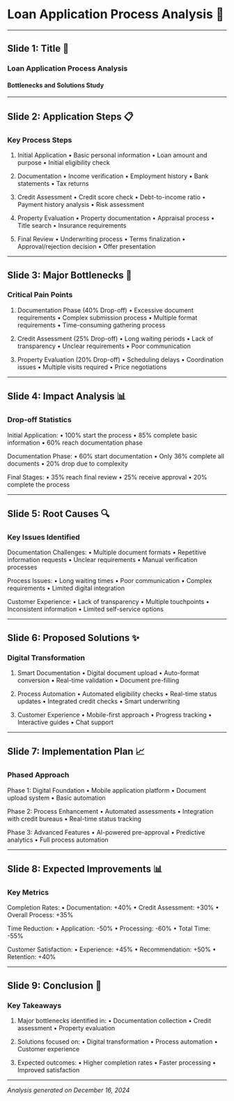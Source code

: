 # Loan Application Process Analysis 🏦

---

## Slide 1: Title 🎯

### Loan Application Process Analysis
#### Bottlenecks and Solutions Study

---

## Slide 2: Application Steps 📋

### Key Process Steps
1. Initial Application
   • Basic personal information
   • Loan amount and purpose
   • Initial eligibility check

2. Documentation
   • Income verification
   • Employment history
   • Bank statements
   • Tax returns

3. Credit Assessment
   • Credit score check
   • Debt-to-income ratio
   • Payment history analysis
   • Risk assessment

4. Property Evaluation
   • Property documentation
   • Appraisal process
   • Title search
   • Insurance requirements

5. Final Review
   • Underwriting process
   • Terms finalization
   • Approval/rejection decision
   • Offer presentation

---

## Slide 3: Major Bottlenecks 🚧

### Critical Pain Points

1. Documentation Phase (40% Drop-off)
   • Excessive document requirements
   • Complex submission process
   • Multiple format requirements
   • Time-consuming gathering process

2. Credit Assessment (25% Drop-off)
   • Long waiting periods
   • Lack of transparency
   • Unclear requirements
   • Poor communication

3. Property Evaluation (20% Drop-off)
   • Scheduling delays
   • Coordination issues
   • Multiple visits required
   • Price negotiations

---

## Slide 4: Impact Analysis 📊

### Drop-off Statistics

Initial Application:
• 100% start the process
• 85% complete basic information
• 60% reach documentation phase

Documentation Phase:
• 60% start documentation
• Only 36% complete all documents
• 20% drop due to complexity

Final Stages:
• 35% reach final review
• 25% receive approval
• 20% complete the process

---

## Slide 5: Root Causes 🔍

### Key Issues Identified

Documentation Challenges:
• Multiple document formats
• Repetitive information requests
• Unclear requirements
• Manual verification processes

Process Issues:
• Long waiting times
• Poor communication
• Complex requirements
• Limited digital integration

Customer Experience:
• Lack of transparency
• Multiple touchpoints
• Inconsistent information
• Limited self-service options

---

## Slide 6: Proposed Solutions ✨

### Digital Transformation

1. Smart Documentation
   • Digital document upload
   • Auto-format conversion
   • Real-time validation
   • Document pre-filling

2. Process Automation
   • Automated eligibility checks
   • Real-time status updates
   • Integrated credit checks
   • Smart underwriting

3. Customer Experience
   • Mobile-first approach
   • Progress tracking
   • Interactive guides
   • Chat support

---

## Slide 7: Implementation Plan 📈

### Phased Approach

Phase 1: Digital Foundation
• Mobile application platform
• Document upload system
• Basic automation

Phase 2: Process Enhancement
• Automated assessments
• Integration with credit bureaus
• Real-time status tracking

Phase 3: Advanced Features
• AI-powered pre-approval
• Predictive analytics
• Full process automation

---

## Slide 8: Expected Improvements 📊

### Key Metrics

Completion Rates:
• Documentation: +40%
• Credit Assessment: +30%
• Overall Process: +35%

Time Reduction:
• Application: -50%
• Processing: -60%
• Total Time: -55%

Customer Satisfaction:
• Experience: +45%
• Recommendation: +50%
• Retention: +40%

---

## Slide 9: Conclusion 🎯

### Key Takeaways

1. Major bottlenecks identified in:
   • Documentation collection
   • Credit assessment
   • Property evaluation

2. Solutions focused on:
   • Digital transformation
   • Process automation
   • Customer experience

3. Expected outcomes:
   • Higher completion rates
   • Faster processing
   • Improved satisfaction

---

*Analysis generated on December 16, 2024*
